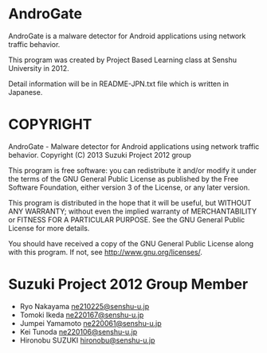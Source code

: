 AndroGate 
=========

AndroGate is a malware detector for Android applications using network
traffic behavior.

This program was created by Project Based Learning class at Senshu
University in 2012.

Detail information will be in README-JPN.txt file which is written in
Japanese.


COPYRIGHT
=========

 AndroGate - Malware detector for Android applications using network traffic behavior.
 Copyright (C) 2013  Suzuki Project 2012 group

 This program is free software: you can redistribute it and/or modify
 it under the terms of the GNU General Public License as published by
 the Free Software Foundation, either version 3 of the License, or any
 later version.
 
 This program is distributed in the hope that it will be useful,
 but WITHOUT ANY WARRANTY; without even the implied warranty of
 MERCHANTABILITY or FITNESS FOR A PARTICULAR PURPOSE.  See the
 GNU General Public License for more details.
 
 You should have received a copy of the GNU General Public License
 along with this program.  If not, see <http://www.gnu.org/licenses/>.
 
Suzuki Project 2012 Group Member
=================================

* Ryo Nakayama <ne210225@senshu-u.jp>
* Tomoki Ikeda <ne220167@senshu-u.jp>
* Jumpei Yamamoto <ne220061@senshu-u.jp>
* Kei Tunoda <ne220106@senshu-u.jp>
* Hironobu SUZUKI <hironobu@senshu-u.jp>
